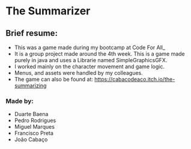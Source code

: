 # The Summarizer
## Brief resume:
* This was a game made during my bootcamp at Code For All_ 
* It is a group project made around the 4th week. This is a game made purely in java and uses a Librarie named SimpleGraphicsGFX.
* I worked mainly on the character movement and game logic. 
* Menus, and assets were handled by my colleagues. 
* The game can also be found at: https://cabacodeaco.itch.io/the-summarizing
### Made by:
- Duarte Baena
- Pedro Rodrigues 
- Miguel Marques
- Francisco Preta
- João Cabaço
